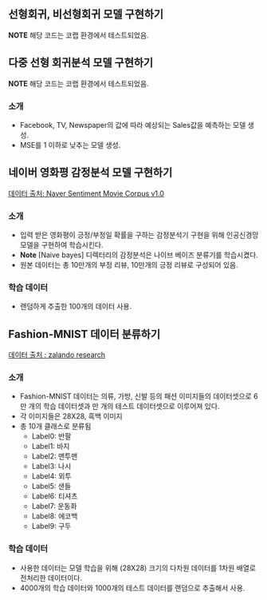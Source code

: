 ## 선형회귀, 비선형회귀 모델 구현하기
**NOTE** 해당 코드는 코랩 환경에서 테스트되었음.


## 다중 선형 회귀분석 모델 구현하기
**NOTE** 해당 코드는 코랩 환경에서 테스트되었음.

### 소개
* Facebook, TV, Newspaper의 값에 따라 예상되는 Sales값을 예측하는 모델 생성.
* MSE를 1 이하로 낮추는 모델 생성.

## 네이버 영화평 감정분석 모델 구현하기
[데이터 출처: Naver Sentiment Movie Corpus v1.0](https://github.com/e9t/nsmc)

### 소개
* 입력 받은 영화평이 긍정/부정일 확률을 구하는 감정분석기 구현을 위해 인공신경망 모델을 구현하여 학습시킨다.
* **Note** [Naive bayes] 디렉터리의 감정분석은 나이브 베이즈 분류기를 학습시켰다.
* 원본 데이터는 총 10만개의 부정 리뷰, 10만개의 긍정 리뷰로 구성되어 있음.
### 학습 데이터
* 랜덤하게 추출한 100개의 데이터 사용.

## Fashion-MNIST 데이터 분류하기
[데이터 출처 : zalando research](https://research.zalando.com/welcome/mission/research-projects/fashion-mnist/)

### 소개
* Fashion-MNIST 데이터는 의류, 가방, 신발 등의 패션 이미지들의 데이터셋으로 6만 개의 학습 데이터셋과 만 개의 테스트 데이터셋으로 이루어져 있다.
* 각 이미지들은 28X28, 흑백 이미지
* 총 10개 클래스로 분류됨
  - Label0: 반팔
  - Label1: 바지
  - Label2: 맨투맨
  - Label3: 나시
  - Label4: 외투
  - Label5: 샌들
  - Label6: 티셔츠
  - Label7: 운동화
  - Label8: 에코백
  - Label9: 구두
### 학습 데이터
* 사용한 데이터는 모델 학습을 위해 (28X28) 크기의 다차원 데이터를 1차원 배열로 전처리한 데이터이다.
* 4000개의 학습 데이터와 1000개의 테스트 데이터를 랜덤으로 추출해서 사용.
